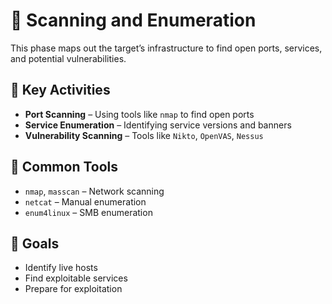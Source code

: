 # 📡 Scanning and Enumeration

This phase maps out the target’s infrastructure to find open ports, services, and potential vulnerabilities.

## 🧪 Key Activities

- **Port Scanning** – Using tools like `nmap` to find open ports
- **Service Enumeration** – Identifying service versions and banners
- **Vulnerability Scanning** – Tools like `Nikto`, `OpenVAS`, `Nessus`

## 🔧 Common Tools

- `nmap`, `masscan` – Network scanning
- `netcat` – Manual enumeration
- `enum4linux` – SMB enumeration

## 🎯 Goals

- Identify live hosts
- Find exploitable services
- Prepare for exploitation
